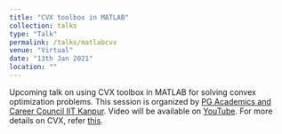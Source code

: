 ```yaml
---
title: "CVX toolbox in MATLAB"
collection: talks
type: "Talk"
permalink: /talks/matlabcvx
venue: "Virtual"
date: "13th Jan 2021"
location: ""
---
```


Upcoming talk on using CVX toolbox in MATLAB for solving convex optimization problems. This session is organized by [PG Academics and Career Council IIT Kanpur](https://anciitk.in/).
Video will be available on [YouTube](https://youtu.be/zUPTQn8x5tE). For more details on CVX, refer [this](http://cvxr.com/cvx/).

